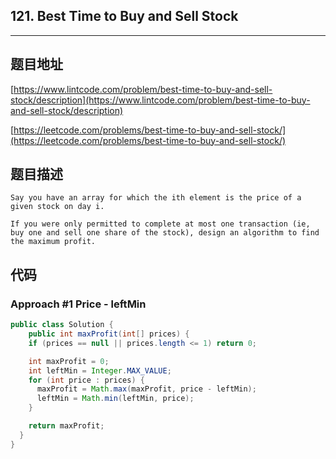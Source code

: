 ## 121. Best Time to Buy and Sell Stock

----
## 题目地址

[https://www.lintcode.com/problem/best-time-to-buy-and-sell-stock/description](https://www.lintcode.com/problem/best-time-to-buy-and-sell-stock/description)

[https://leetcode.com/problems/best-time-to-buy-and-sell-stock/](https://leetcode.com/problems/best-time-to-buy-and-sell-stock/)

## 题目描述

```text
Say you have an array for which the ith element is the price of a given stock on day i.

If you were only permitted to complete at most one transaction (ie, buy one and sell one share of the stock), design an algorithm to find the maximum profit.
```

## 代码

### Approach #1 Price - leftMin

```java
public class Solution {
    public int maxProfit(int[] prices) {
    if (prices == null || prices.length <= 1) return 0;

    int maxProfit = 0;
    int leftMin = Integer.MAX_VALUE;
    for (int price : prices) {
      maxProfit = Math.max(maxProfit, price - leftMin);
      leftMin = Math.min(leftMin, price);
    }

    return maxProfit;
  }
}
```

